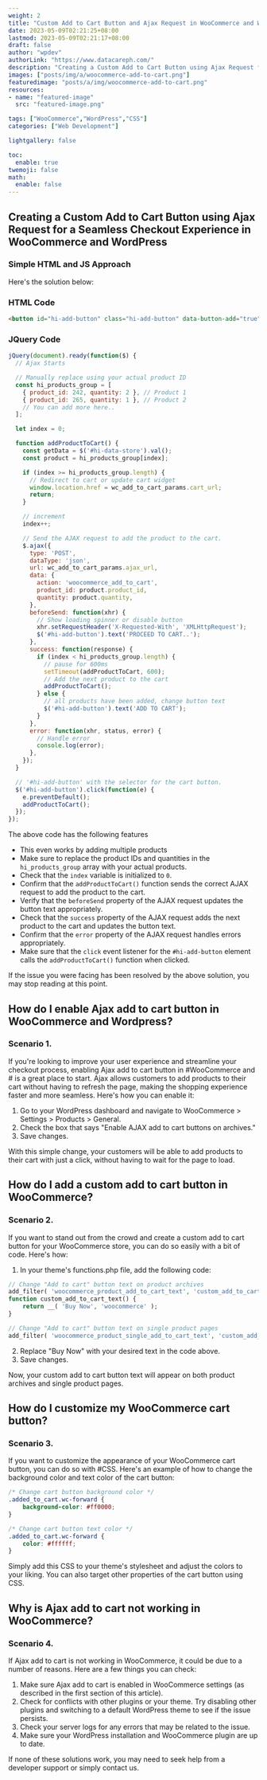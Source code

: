 ```yaml
---
weight: 2
title: "Custom Add to Cart Button and Ajax Request in WooCommerce and WordPress Store"
date: 2023-05-09T02:21:25+08:00
lastmod: 2023-05-09T02:21:17+08:00
draft: false
author: "wpdev"
authorLink: "https://www.datacareph.com/"
description: "Creating a Custom Add to Cart Button using Ajax Request for a Seamless Checkout Experience in WooCommerce and WordPress"
images: ["posts/img/a/woocommerce-add-to-cart.png"]
featuredimage: "posts/a/img/woocommerce-add-to-cart.png"
resources:
- name: "featured-image"
  src: "featured-image.png"

tags: ["WooCommerce","WordPress","CSS"]
categories: ["Web Development"]

lightgallery: false

toc:
  enable: true
twemoji: false
math:
  enable: false
---
```


## Creating a Custom Add to Cart Button using Ajax Request for a Seamless Checkout Experience in WooCommerce and WordPress

### Simple HTML and JS Approach
Here's the solution below:  

### HTML Code
```html
<button id="hi-add-button" class="hi-add-button" data-button-add="true">ADD TO CART</button>
```

### JQuery Code
```js
jQuery(document).ready(function($) {
  // Ajax Starts

  // Manually replace using your actual product ID
  const hi_products_group = [
    { product_id: 242, quantity: 2 }, // Product 1
    { product_id: 265, quantity: 1 }, // Product 2
    // You can add more here..
  ];

  let index = 0;

  function addProductToCart() {
    const getData = $('#hi-data-store').val();
    const product = hi_products_group[index];

    if (index >= hi_products_group.length) {
      // Redirect to cart or update cart widget
      window.location.href = wc_add_to_cart_params.cart_url;
      return;
    }

    // increment
    index++;

    // Send the AJAX request to add the product to the cart.
    $.ajax({
      type: 'POST',
      dataType: 'json',
      url: wc_add_to_cart_params.ajax_url,
      data: {
        action: 'woocommerce_add_to_cart',
        product_id: product.product_id,
        quantity: product.quantity,
      },
      beforeSend: function(xhr) {
        // Show loading spinner or disable button
        xhr.setRequestHeader('X-Requested-With', 'XMLHttpRequest');
        $('#hi-add-button').text('PROCEED TO CART..');
      },
      success: function(response) {
        if (index < hi_products_group.length) {
          // pause for 600ms
          setTimeout(addProductToCart, 600);
          // Add the next product to the cart
          addProductToCart();
        } else {
          // all products have been added, change button text
          $('#hi-add-button').text('ADD TO CART');
        }
      },
      error: function(xhr, status, error) {
        // Handle error
        console.log(error);
      },
    });
  }

  // '#hi-add-button' with the selector for the cart button.
  $('#hi-add-button').click(function(e) {
    e.preventDefault();
    addProductToCart();
  });
});

```

The above code has the following features 
- This even works by adding multiple products
- Make sure to replace the product IDs and quantities in the `hi_products_group` array with your actual products.
- Check that the `index` variable is initialized to `0`.
- Confirm that the `addProductToCart()` function sends the correct AJAX request to add the product to the cart.
- Verify that the `beforeSend` property of the AJAX request updates the button text appropriately.
- Check that the `success` property of the AJAX request adds the next product to the cart and updates the button text.
- Confirm that the `error` property of the AJAX request handles errors appropriately.
- Make sure that the `click` event listener for the `#hi-add-button` element calls the `addProductToCart()` function when clicked.

If the issue you were facing has been resolved by the above solution, you may stop reading at this point.

## How do I enable Ajax add to cart button in WooCommerce and Wordpress?

### Scenario 1.
If you're looking to improve your user experience and streamline your checkout process, enabling Ajax add to cart button in #WooCommerce and # is a great place to start. Ajax allows customers to add products to their cart without having to refresh the page, making the shopping experience faster and more seamless. Here's how you can enable it:

1.  Go to your WordPress dashboard and navigate to WooCommerce > Settings > Products > General.
2.  Check the box that says "Enable AJAX add to cart buttons on archives."
3.  Save changes.

With this simple change, your customers will be able to add products to their cart with just a click, without having to wait for the page to load.

## How do I add a custom add to cart button in WooCommerce?

### Scenario 2.

If you want to stand out from the crowd and create a custom add to cart button for your WooCommerce store, you can do so easily with a bit of code. Here's how:

1.  In your theme's functions.php file, add the following code:
```php
// Change "Add to cart" button text on product archives
add_filter( 'woocommerce_product_add_to_cart_text', 'custom_add_to_cart_text' );
function custom_add_to_cart_text() {
    return __( 'Buy Now', 'woocommerce' );
}

// Change "Add to cart" button text on single product pages
add_filter( 'woocommerce_product_single_add_to_cart_text', 'custom_add_to_cart_text' );
```

2.  Replace "Buy Now" with your desired text in the code above.
3.  Save changes.

Now, your custom add to cart button text will appear on both product archives and single product pages.

## How do I customize my WooCommerce cart button?
### Scenario 3.

If you want to customize the appearance of your WooCommerce cart button, you can do so with #CSS. Here's an example of how to change the background color and text color of the cart button:
```css
/* Change cart button background color */
.added_to_cart.wc-forward {
    background-color: #ff0000;
}

/* Change cart button text color */
.added_to_cart.wc-forward {
    color: #ffffff;
}
```

Simply add this CSS to your theme's stylesheet and adjust the colors to your liking. You can also target other properties of the cart button using CSS.

## Why is Ajax add to cart not working in WooCommerce?

### Scenario 4.

If Ajax add to cart is not working in WooCommerce, it could be due to a number of reasons. Here are a few things you can check:

1.  Make sure Ajax add to cart is enabled in WooCommerce settings (as described in the first section of this article).
2.  Check for conflicts with other plugins or your theme. Try disabling other plugins and switching to a default WordPress theme to see if the issue persists.
3.  Check your server logs for any errors that may be related to the issue.
4.  Make sure your WordPress installation and WooCommerce plugin are up to date.

If none of these solutions work, you may need to seek help from a developer support or simply contact us.

